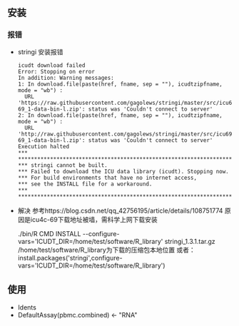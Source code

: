 ## 安装
### 报错
* stringi 安装报错

      icudt download failed
      Error: Stopping on error
      In addition: Warning messages:
      1: In download.file(paste(href, fname, sep = ""), icudtzipfname, mode = "wb") :
        URL 'https://raw.githubusercontent.com/gagolews/stringi/master/src/icu69/data/icu4c-69_1-data-bin-l.zip': status was 'Couldn't connect to server'
      2: In download.file(paste(href, fname, sep = ""), icudtzipfname, mode = "wb") :
        URL 'http://raw.githubusercontent.com/gagolews/stringi/master/src/icu69/data/icu4c-69_1-data-bin-l.zip': status was 'Couldn't connect to server'
      Execution halted
      *** *********************************************************************
      *** stringi cannot be built.
      *** Failed to download the ICU data library (icudt). Stopping now.
      *** For build environments that have no internet access,
      *** see the INSTALL file for a workaround.
      *** *********************************************************************
* 解决
参考https://blog.csdn.net/qq_42756195/article/details/108751774
原因是icu4c-69下载地址被墙，需科学上网下载安装


    ./bin/R CMD INSTALL --configure-vars='ICUDT_DIR=/home/test/software/R_library' stringi_1.3.1.tar.gz
    /home/test/software/R_library为下载的压缩包本地位置
    或者：
    install.packages('stringi',configure-vars='ICUDT_DIR=/home/test/software/R_library')



## 使用
* Idents
* DefaultAssay(pbmc.combined) <- "RNA"
